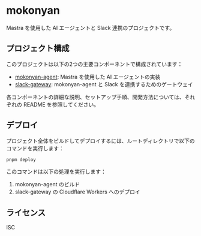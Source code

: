 # mokonyan

Mastra を使用した AI エージェントと Slack 連携のプロジェクトです。

## プロジェクト構成

このプロジェクトは以下の2つの主要コンポーネントで構成されています：

- [mokonyan-agent](./mokonyan-agent/README.md): Mastra を使用した AI エージェントの実装
- [slack-gateway](./slack-gateway/README.md): mokonyan-agent と Slack を連携するためのゲートウェイ

各コンポーネントの詳細な説明、セットアップ手順、開発方法については、それぞれの README を参照してください。

## デプロイ

プロジェクト全体をビルドしてデプロイするには、ルートディレクトリで以下のコマンドを実行します：

```bash
pnpm deploy
```

このコマンドは以下の処理を実行します：

1. mokonyan-agent のビルド
2. slack-gateway の Cloudflare Workers へのデプロイ

## ライセンス

ISC
